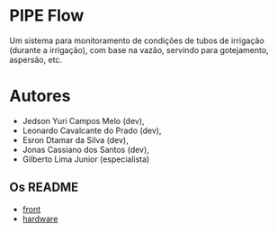 # PIPE Flow

Um sistema para monitoramento de condições de tubos de irrigação (durante a irrigação), com base na vazão, servindo 
para gotejamento, aspersão, etc.

# Autores

- Jedson Yuri Campos Melo (dev),
- Leonardo Cavalcante do Prado (dev),
- Esron Dtamar da Silva (dev),
- Jonas Cassiano dos Santos (dev),
- Gilberto Lima Junior (especialista)

## Os README

- [front]()
- [hardware]()
